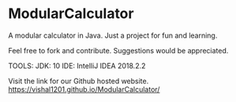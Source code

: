 # ModularCalculator
A modular calculator in Java.
Just a project for fun and learning.

Feel free to fork and contribute. Suggestions would be appreciated.


TOOLS:
JDK: 10
IDE: IntelliJ IDEA 2018.2.2


Visit the link for our Github hosted website.
https://vishal1201.github.io/ModularCalculator/
